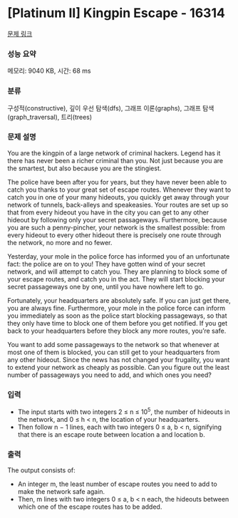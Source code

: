 # [Platinum II] Kingpin Escape - 16314 

[문제 링크](https://www.acmicpc.net/problem/16314) 

### 성능 요약

메모리: 9040 KB, 시간: 68 ms

### 분류

구성적(constructive), 깊이 우선 탐색(dfs), 그래프 이론(graphs), 그래프 탐색(graph_traversal), 트리(trees)

### 문제 설명

<p>You are the kingpin of a large network of criminal hackers. Legend has it there has never been a richer criminal than you. Not just because you are the smartest, but also because you are the stingiest.</p>

<p>The police have been after you for years, but they have never been able to catch you thanks to your great set of escape routes. Whenever they want to catch you in one of your many hideouts, you quickly get away through your network of tunnels, back-alleys and speakeasies. Your routes are set up so that from every hideout you have in the city you can get to any other hideout by following only your secret passageways. Furthermore, because you are such a penny-pincher, your network is the smallest possible: from every hideout to every other hideout there is precisely one route through the network, no more and no fewer.</p>

<p>Yesterday, your mole in the police force has informed you of an unfortunate fact: the police are on to you! They have gotten wind of your secret network, and will attempt to catch you. They are planning to block some of your escape routes, and catch you in the act. They will start blocking your secret passageways one by one, until you have nowhere left to go.</p>

<p>Fortunately, your headquarters are absolutely safe. If you can just get there, you are always fine. Furthermore, your mole in the police force can inform you immediately as soon as the police start blocking passageways, so that they only have time to block one of them before you get notified. If you get back to your headquarters before they block any more routes, you’re safe.</p>

<p>You want to add some passageways to the network so that whenever at most one of them is blocked, you can still get to your headquarters from any other hideout. Since the news has not changed your frugality, you want to extend your network as cheaply as possible. Can you figure out the least number of passageways you need to add, and which ones you need?</p>

### 입력 

 <ul>
	<li>The input starts with two integers 2 ≤ n ≤ 10<sup>5</sup>, the number of hideouts in the network, and 0 ≤ h < n, the location of your headquarters.</li>
	<li>Then follow n − 1 lines, each with two integers 0 ≤ a, b < n, signifying that there is an escape route between location a and location b.</li>
</ul>

### 출력 

 <p>The output consists of:</p>

<ul>
	<li>An integer m, the least number of escape routes you need to add to make the network safe again.</li>
	<li>Then, m lines with two integers 0 ≤ a, b < n each, the hideouts between which one of the escape routes has to be added.</li>
</ul>

